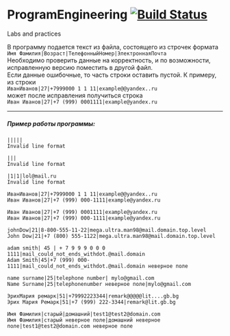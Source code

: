 # ProgramEngineering [![Build Status](https://travis-ci.org/wndenis/ProgramEngineering.svg?branch=master)](https://travis-ci.org/wndenis/ProgramEngineering)
Labs and practices

В программу подается текст из файла, состоящего из строчек формата  
`Имя Фамилия|Возраст|ТелефонныйНомер|ЭлектроннаяПочта`  
Необходимо проверить данные на корректность, и по возможности, 
исправленную версию поместить в другой файл.  
Если данные ошибочные, то часть строки оставить пустой. К примеру, из строки  
```ИванИванов|27|+7999000 1 1 11|example@@yandex..ru```  
может после исправления получиться строка   
```Иван Иванов|27|+7 (999) 0001111|example@yandex.ru```   

---  
##### Пример работы программы:
```  
|||||  
Invalid line format  
  
|||  
Invalid line format  
  
|1|1|lol@mail.ru  
Invalid line format  
  
ИванИванов|27|+7999000 1 1 11|example@@yandex..ru  
Иван Иванов|27|+7 (999) 000-1111|example@yandex.ru  
  
Иван Иванов|27|+7 (999) 0001111|example@yandex.ru  
Иван Иванов|27|+7 (999) 000-1111|example@yandex.ru  
  
johnDow|21|8-800-555-11-22|mega.ultra.man98@mail.domain.top.level  
John Dow|21|+7 (800) 555-1122|mega.ultra.man98@mail.domain.top.level  
  
adam smith| 45 | + 7 9 9 9 0 0 0 1111|mail_could_not_ends_withdot.@mail.domain  
Adam Smith|45|+7 (999) 000-1111|mail_could_not_ends_withdot.@mail.domain неверное поле  
  
name surname|25|telephone number| mylo@gmail.com  
Name Surname|25|telephonenumber неверное поле|mylo@gmail.com  
  
ЭрихМария ремарк|51|+79992223344|remark@@@@@lit....gb.bg  
Эрих Мария Ремарк|51|+7 (999) 222-3344|remark@lit.gb.bg  
  
Имя Фамилия|старый|домашний|test1@test2@domain.com  
Имя Фамилия|старый неверное поле|домашний неверное поле|test1@test2@domain.com неверное поле  
```  
